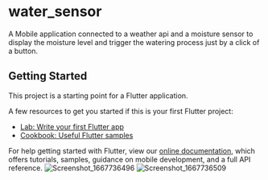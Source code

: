 # water_sensor

A Mobile application connected to a weather api and a moisture sensor to display the moisture level and trigger the watering process just by a click of a button.

## Getting Started

This project is a starting point for a Flutter application.

A few resources to get you started if this is your first Flutter project:

- [Lab: Write your first Flutter app](https://flutter.dev/docs/get-started/codelab)
- [Cookbook: Useful Flutter samples](https://flutter.dev/docs/cookbook)

For help getting started with Flutter, view our
[online documentation](https://flutter.dev/docs), which offers tutorials,
samples, guidance on mobile development, and a full API reference.
![Screenshot_1667736496](https://user-images.githubusercontent.com/78250384/200170099-050da99a-916d-4055-827e-3c0fbf61833f.png)
![Screenshot_1667736509](https://user-images.githubusercontent.com/78250384/200170107-9f0f4d8f-6e48-4b91-befc-8cf073d5607a.png)
